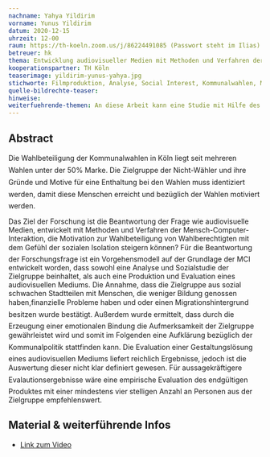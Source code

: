 ```yaml
---
nachname: Yahya Yildirim
vorname: Yunus Yildirim
datum: 2020-12-15
uhrzeit: 12-00
raum: https://th-koeln.zoom.us/j/86224491085 (Passwort steht im Ilias) Präsentation
betreuer: hk
thema: Entwicklung audiovisueller Medien mit Methoden und Verfahren der Mensch-Computer-Interaktion - am Beispiel der Kommunalwahlen in Köln
kooperationspartner: TH Köln
teaserimage: yildirim-yunus-yahya.jpg
stichworte: Filmproduktion, Analyse, Social Interest, Kommunalwahlen, MCI
quelle-bildrechte-teaser:
hinweise:
weiterfuehrende-themen: An diese Arbeit kann eine Studie mit Hilfe des produzierten Videos angeknüpft werden, in der der Erfolg der angewandten Methoden diskutiert wird. | Darüber hinaus bietet sich die Entwicklung einer Evaluationsstrategie für ein Artefakt aus der Filmproduktion an, die in der Arbeit nur in Ansätzen bearbeitet wurde, da es den Rahmen der Arbeit ansonsten sprengen würde.
---
```


## Abstract

Die Wahlbeteiligung der Kommunalwahlen in Köln liegt seit mehreren Wahlen unter
der 50% Marke. Die Zielgruppe der Nicht-Wähler und ihre Gründe und Motive für eine
Enthaltung bei den Wahlen muss identiziert werden, damit diese Menschen erreicht
und bezüglich der Wahlen motiviert werden.

Das Ziel der Forschung ist die Beantwortung der Frage wie audiovisuelle Medien, entwickelt mit Methoden und Verfahren der Mensch-Computer-Interaktion, die Motivation zur Wahlbeteiligung von Wahlberechtigten mit dem Gefühl der sozialen Isolation steigern können?
Für die Beantwortung der Forschungsfrage ist ein Vorgehensmodell auf der Grundlage der MCI entwickelt worden, dass sowohl eine Analyse und Sozialstudie der Zielgruppe beinhaltet, als auch
eine Produktion und Evaluation eines audiovisuellen Mediums. Die Annahme, dass die Zielgruppe aus sozial schwachen Stadtteilen mit Menschen, die weniger Bildung genossen haben,finanzielle Probleme haben und oder einen Migrationshintergrund besitzen wurde bestätigt. Außerdem wurde ermittelt, dass durch die Erzeugung einer emotionalen Bindung die Aufmerksamkeit der Zielgruppe gewährleistet wird und somit im Folgenden eine Aufklärung bezüglich der Kommunalpolitik stattfinden kann. Die Evaluation einer Gestaltungslösung eines audiovisuellen Mediums liefert reichlich Ergebnisse, jedoch ist die Auswertung dieser nicht klar definiert gewesen. Für aussagekräftigere Evalautionsergebnisse wäre eine empirische Evaluation des endgültigen
Produktes mit einer mindestens vier stelligen Anzahl an Personen aus der Zielgruppe
empfehlenswert.

## Material & weiterführende Infos

- [Link zum Video](https://www.youtube.com/watch?v=co7j3cWqFmY)
